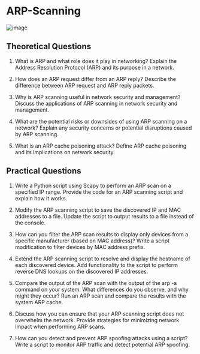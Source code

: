 # ARP-Scanning
![image](https://github.com/codes-elle/ARP-Scanning/assets/93220634/b81cc535-580b-4427-9e99-0807823c5cdb)
## Theoretical Questions
 1. What is ARP and what role does it play in networking?
  Explain the Address Resolution Protocol (ARP) and its purpose in a network.

2. How does an ARP request differ from an ARP reply?
Describe the difference between ARP request and ARP reply packets.

3. Why is ARP scanning useful in network security and management?
Discuss the applications of ARP scanning in network security and management.

4. What are the potential risks or downsides of using ARP scanning on a network?
Explain any security concerns or potential disruptions caused by ARP scanning.

5. What is an ARP cache poisoning attack?
Define ARP cache poisoning and its implications on network security.

## Practical Questions
1. Write a Python script using Scapy to perform an ARP scan on a specified IP range.
  Provide the code for an ARP scanning script and explain how it works.

2. Modify the ARP scanning script to save the discovered IP and MAC addresses to a file.
  Update the script to output results to a file instead of the console.

3. How can you filter the ARP scan results to display only devices from a specific manufacturer (based on MAC address)?
  Write a script modification to filter devices by MAC address prefix.

4. Extend the ARP scanning script to resolve and display the hostname of each discovered device.
  Add functionality to the script to perform reverse DNS lookups on the discovered IP addresses.

5. Compare the output of the ARP scan with the output of the arp -a command on your system. What differences do you observe, and why might they occur?
  Run an ARP scan and compare the results with the system ARP cache.

6. Discuss how you can ensure that your ARP scanning script does not overwhelm the network.
  Provide strategies for minimizing network impact when performing ARP scans.

7. How can you detect and prevent ARP spoofing attacks using a script?
  Write a script to monitor ARP traffic and detect potential ARP spoofing.




